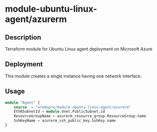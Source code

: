 # module-ubuntu-linux-agent/azurerm

## Description
Terraform module for Ubuntu Linux agent deployment on Microsoft Azure

## Deployment
This module creates a single instance having one network interface.

## Usage
```tf
module "Agent" {
	source  = "armdupre/module-ubuntu-linux-agent/azurerm"
	Eth0SubnetId = module.Vnet.PublicSubnet.id
	ResourceGroupName = azurerm_resource_group.ResourceGroup.name
	SshKeyName = azurerm_ssh_public_key.SshKey.name
}
```